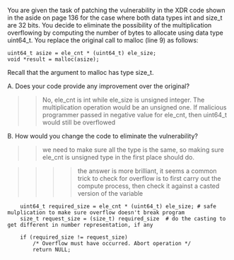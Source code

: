 You are given the task of patching the vulnerability in the XDR code shown in
the aside on page 136 for the case where both data types int and size_t are 32
bits. You decide to eliminate the possibility of the multiplication overflowing by computing the number of bytes to allocate using data type uint64_t. You replace the original call to malloc (line 9) as follows:

```
uint64_t asize = ele_cnt * (uint64_t) ele_size;
void *result = malloc(asize);
```
Recall that the argument to malloc has type size_t.

A. Does your code provide any improvement over the original?
>> No, ele_cnt is int while ele_size is unsigned integer. The multiplication operation would be an unsigned one. If malicious programmer passed in negative value for ele_cnt, then uint64_t would still be overflowed

B. How would you change the code to eliminate the vulnerability?
>> we need to make sure all the type is the same, so making sure ele_cnt is unsigned type in the first place should do. 

>>>> the answer is more brilliant, it seems a common trick to check for overflow is to first carry out the compute process, then check it against a casted version of the variable
```
    uint64_t required_size = ele_cnt * (uint64_t) ele_size; # safe mulplication to make sure overflow doesn't break program
    size_t request_size = (size_t) required_size  # do the casting to get different in number representation, if any

    if (required_size != request_size)
        /* Overflow must have occurred. Abort operation */
        return NULL;
```
